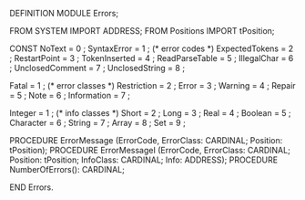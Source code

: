 DEFINITION MODULE Errors;

FROM SYSTEM	IMPORT ADDRESS;
FROM Positions	IMPORT tPosition;

CONST
   NoText		= 0	;
   SyntaxError		= 1	;	(* error codes		*)
   ExpectedTokens	= 2	;
   RestartPoint		= 3	;
   TokenInserted	= 4	;
   ReadParseTable	= 5	;
   IllegalChar		= 6	;
   UnclosedComment	= 7	;
   UnclosedString	= 8	;

   Fatal		= 1	;	(* error classes	*)
   Restriction		= 2	;
   Error		= 3	;
   Warning		= 4	;
   Repair		= 5	;
   Note			= 6	;
   Information		= 7	;

   Integer		= 1	;	(* info classes		*)
   Short		= 2	;
   Long			= 3	;
   Real			= 4	;
   Boolean		= 5	;
   Character		= 6	;
   String		= 7	;
   Array		= 8	;
   Set			= 9	;

PROCEDURE ErrorMessage	(ErrorCode, ErrorClass: CARDINAL; Position: tPosition);
PROCEDURE ErrorMessageI	(ErrorCode, ErrorClass: CARDINAL; Position: tPosition;
			 InfoClass: CARDINAL; Info: ADDRESS);
PROCEDURE NumberOfErrors(): CARDINAL;

END Errors.
